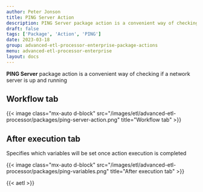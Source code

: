 ```yaml
---
author: Peter Jonson
title: PING Server Action
description: PING Server package action is a convenient way of checking if a network server is up and running
draft: false
tags: ['Package', 'Action', 'PING']
date: 2023-03-18
group: advanced-etl-processor-enterprise-package-actions
menu: advanced-etl-processor-enterprise
layout: docs
---
```


**PING Server** package action is a convenient way of checking if a network server is up and running

## Workflow tab

{{< image class="mx-auto d-block"  src="/images/etl/advanced-etl-processor/packages/ping-server-action.png" title="Workflow tab" >}}

## After execution tab

Specifies which variables will be set once action execution is completed

{{< image class="mx-auto d-block"  src="/images/etl/advanced-etl-processor/packages/ping-variables.png" title="After execution tab" >}}

{{< aetl >}}
